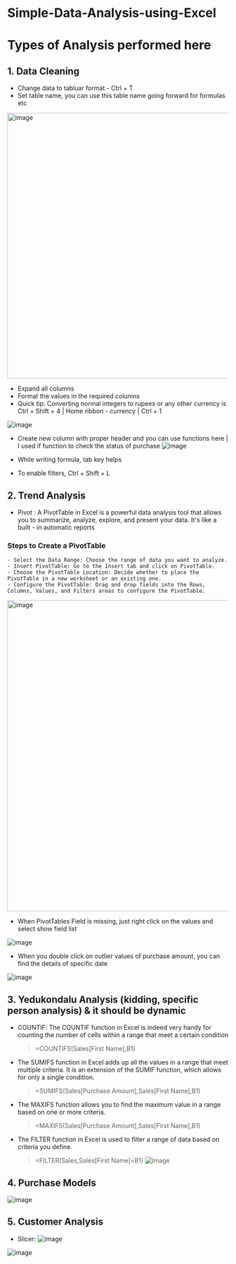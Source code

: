 # Simple-Data-Analysis-using-Excel

# Types of Analysis performed here

## 1. Data Cleaning
- Change data to tabluar format - Ctrl + T
- Set table name, you can use this table name going forward for formulas etc

<img width="603" alt="image" src="https://github.com/SandeepAnala1/Simple-Data-Analysis-using-Excel/assets/163712602/803e7c3f-2a45-40b5-bf74-fda5e4008275">

- Expand all columns
- Format the values in the required columns
- Quick tip: Converting normal integers to rupees or any other currency is Ctrl + Shift + 4 | Home ribbon - currency | Ctrl + 1

![image](https://github.com/SandeepAnala1/Simple-Data-Analysis-using-Excel/assets/163712602/94ea1786-b08f-4809-a7ec-a4e1db5a11d3)

- Create new column with proper header and you can use functions here | I used if function to check the status of purchase
![image](https://github.com/SandeepAnala1/Simple-Data-Analysis-using-Excel/assets/163712602/d7bb51f6-7e2f-4fe7-82a4-b200518cef6e)

- While writing formula, tab key helps
- To enable filters, Ctrl + Shift + L


## 2. Trend Analysis
- Pivot : A PivotTable in Excel is a powerful data analysis tool that allows you to summarize, analyze, explore, and present your data. It's like a built - in automatic reports
### Steps to Create a PivotTable
    - Select the Data Range: Choose the range of data you want to analyze.
    - Insert PivotTable: Go to the Insert tab and click on PivotTable.
    - Choose the PivotTable Location: Decide whether to place the PivotTable in a new worksheet or an existing one.
    - Configure the PivotTable: Drag and drop fields into the Rows, Columns, Values, and Filters areas to configure the PivotTable.

<img width="706" alt="image" src="https://github.com/SandeepAnala1/Simple-Data-Analysis-using-Excel/assets/163712602/0704673c-deb6-47aa-8c8d-6973248db9e6">

- When PivotTables Field is missing, just right click on the values and select show field list

![image](https://github.com/SandeepAnala1/Simple-Data-Analysis-using-Excel/assets/163712602/1800c847-96ae-4122-a561-52dd57a6c433)

- When you double click on outlier values of purchase amount, you can find the details of specific date


![image](https://github.com/SandeepAnala1Simple-Data-Analysis-using-Excel/assets/163712602/8aa5b953-5200-4086-972a-143787972582)


## 3. Yedukondalu Analysis (kidding, specific person analysis) & it should be dynamic
- COUNTIF: The COUNTIF function in Excel is indeed very handy for counting the number of cells within a range that meet a certain condition
  > =COUNTIFS(Sales[First Name],B1)
- The SUMIFS function in Excel adds up all the values in a range that meet multiple criteria. It is an extension of the SUMIF function, which allows for only a single condition.
  > =SUMIFS(Sales[Purchase Amount],Sales[First Name],B1)
- The MAXIFS function allows you to find the maximum value in a range based on one or more criteria.
  > =MAXIFS(Sales[Purchase Amount],Sales[First Name],B1)
- The FILTER function in Excel is used to filter a range of data based on criteria you define.
  > =FILTER(Sales,Sales[First Name]=B1)
![image](https://github.com/SandeepAnala1/Simple-Data-Analysis-using-Excel/assets/163712602/2e9b2984-2a44-49e5-afd7-b9859fabfd89)


## 4. Purchase Models
![image](https://github.com/SandeepAnala1/Simple-Data-Analysis-using-Excel/assets/163712602/44709b76-e426-406a-9743-b46ee90fa702)


## 5. Customer Analysis
- Slicer:
![image](https://github.com/SandeepAnala1/Simple-Data-Analysis-using-Excel/assets/163712602/02bffb6b-2690-4139-bc4e-d165bed740fa)

![image](https://github.com/SandeepAnala1/Simple-Data-Analysis-using-Excel/assets/163712602/8de9bc61-8642-4775-8b4d-7de779482a19)

